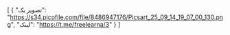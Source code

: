 [
  {
    "تصویر یک": "https://s34.picofile.com/file/8486947176/Picsart_25_09_14_19_07_00_130.png",
    "لینک": "https://t.me/freelearna/3"
  }
]